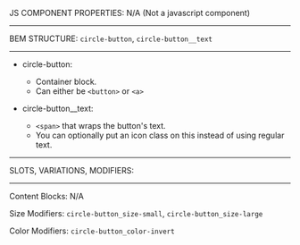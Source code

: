 JS COMPONENT PROPERTIES: N/A (Not a javascript component)
___
BEM STRUCTURE: `circle-button`, `circle-button__text`
___

* circle-button:
  * Container block.
  * Can either be `<button>` or `<a>`   

* circle-button__text:
  * `<span>` that wraps the button's text.
  * You can optionally put an icon class on this instead of 
    using regular text. 

___
SLOTS, VARIATIONS, MODIFIERS:
___

Content Blocks: N/A

Size Modifiers: `circle-button_size-small`, `circle-button_size-large`

Color Modifiers: `circle-button_color-invert`